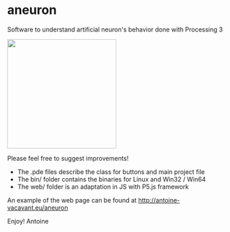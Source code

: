 # aneuron
Software to understand artificial neuron's behavior done with Processing 3

<img src="https://user-images.githubusercontent.com/25974071/114822593-9a20f700-9dc2-11eb-9a87-53c00f613ea9.png" width="250"/>

Please feel free to suggest improvements!

- The .pde files describe the class for buttons and main project file
- The bin/ folder contains the binaries for Linux and Win32 / Win64
- The web/ folder is an adaptation in JS with P5.js framework

An example of the web page can be found at http://antoine-vacavant.eu/aneuron

Enjoy!
Antoine
